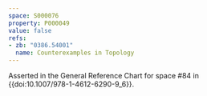 ```yaml
---
space: S000076
property: P000049
value: false
refs:
- zb: "0386.54001"
  name: Counterexamples in Topology
---
```


Asserted in the General Reference Chart for space #84 in
{{doi:10.1007/978-1-4612-6290-9_6}}.
